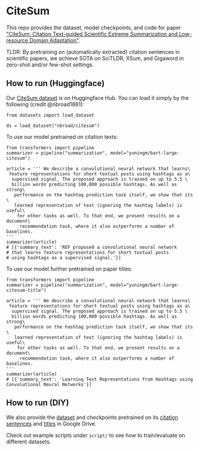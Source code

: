 # CiteSum
This repo provides the dataset, model checkpoints, and code for paper ["CiteSum: Citation Text-guided Scientific Extreme Summarization and Low-resource Domain Adaptation"](https://arxiv.org/abs/2205.06207).

TLDR: By pretraining on (automatically extracted) citation sentences in scientific papers, we achieve SOTA on SciTLDR, XSum, and Gigaword in zero-shot and/or few-shot settings.

## How to run (Huggingface)
Our [CiteSum dataset](https://huggingface.co/datasets/nbroad/citesum) is on Huggingface Hub. You can load it simply by the following (credit @nbroad1881):
```
from datasets import load_dataset

ds = load_dataset("nbroad/citesum")
```

To use our model pretrained on citation texts:
```
from transformers import pipeline
summarizer = pipeline("summarization", model="yuningm/bart-large-citesum")

article = ''' We describe a convolutional neural network that learns\
 feature representations for short textual posts using hashtags as a\
  supervised signal. The proposed approach is trained on up to 5.5 \
  billion words predicting 100,000 possible hashtags. As well as strong\
   performance on the hashtag prediction task itself, we show that its \
   learned representation of text (ignoring the hashtag labels) is useful\
    for other tasks as well. To that end, we present results on a document\
     recommendation task, where it also outperforms a number of baselines.
'''
summarizer(article)
# [{'summary_text': 'REF proposed a convolutional neural network 
# that learns feature representations for short textual posts 
# using hashtags as a supervised signal.'}]

```

To use our model further pretrained on paper titles:
```
from transformers import pipeline
summarizer = pipeline("summarization", model="yuningm/bart-large-citesum-title")

article = ''' We describe a convolutional neural network that learns\
 feature representations for short textual posts using hashtags as a\
  supervised signal. The proposed approach is trained on up to 5.5 \
  billion words predicting 100,000 possible hashtags. As well as strong\
   performance on the hashtag prediction task itself, we show that its \
   learned representation of text (ignoring the hashtag labels) is useful\
    for other tasks as well. To that end, we present results on a document\
     recommendation task, where it also outperforms a number of baselines.
'''
summarizer(article)
# [{'summary_text': 'Learning Text Representations from Hashtags using Convolutional Neural Networks'}]
```



## How to run (DIY)
We also provide the [dataset](https://drive.google.com/file/d/1ndHCREXGSPnDUNllladh9qCtayqbXAfJ/view?usp=sharing) and checkpoints pretrained on its [citation sentences](https://drive.google.com/drive/folders/1M76z4GDToTPEUzsQLfqKHP4p44t2tSls?usp=sharing) and [titles](https://drive.google.com/drive/folders/1Hr4EiMsmsQZb2HG4KF0jw4Anx9Ds8_Wp?usp=sharing) in Google Drive.

Check out example scripts under `script/` to see how to train/evaluate on different datasets.




